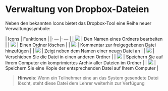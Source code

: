 # Verwaltung von Dropbox-Dateien

Neben den bekannten Icons bietet das Dropbox-Tool eine Reihe neuer Verwaltungssymbole:

| Icons | Funktionen |
|: — |: — |
| ![](../../.gitbook/assets/graphics272.png) | Den Namen eines Ordners bearbeiten |
| ![](../../.gitbook/assets/images205%20%281%29.png) | Einen Ordner löschen |
| ![](../../.gitbook/assets/graphics273.png) | Kommentar zur freigegebenen Datei hinzufügen |
| ![](../../.gitbook/assets/images207%20%281%29.png) | Zeigt neben dem Namen einer neuen Datei an |
| ![](../../.gitbook/assets/images208.png) | Verschieben Sie die Datei in einen anderen Ordner |
| ![](../../.gitbook/assets/images209.png) | Speichern Sie auf Ihrem Computer ein komprimiertes Archiv aller Dateien im Ordner |
| ![](../../.gitbook/assets/graphics274.png) | Speichern Sie eine Kopie der entsprechenden Datei auf Ihrem Computer |

> **Hinweis**: Wenn ein Teilnehmer eine an das System gesendete Datei löscht, steht diese Datei dem Lehrer weiterhin zur Verfügung